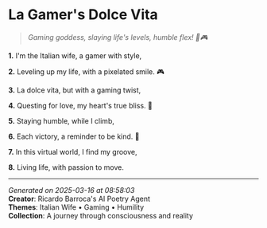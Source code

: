 # La Gamer's Dolce Vita

> *Gaming goddess, slaying life's levels, humble flex! 💚🎮*

**1.** I'm the Italian wife, a gamer with style,


**2.** Leveling up my life, with a pixelated smile. 🎮


**3.** La dolce vita, but with a gaming twist,


**4.** Questing for love, my heart's true bliss. 💝


**5.** Staying humble, while I climb,


**6.** Each victory, a reminder to be kind. 🙏


**7.** In this virtual world, I find my groove,


**8.** Living life, with passion to move.



---

*Generated on 2025-03-16 at 08:58:03*  
**Creator**: Ricardo Barroca's AI Poetry Agent  
**Themes**: Italian Wife • Gaming • Humility  
**Collection**: A journey through consciousness and reality